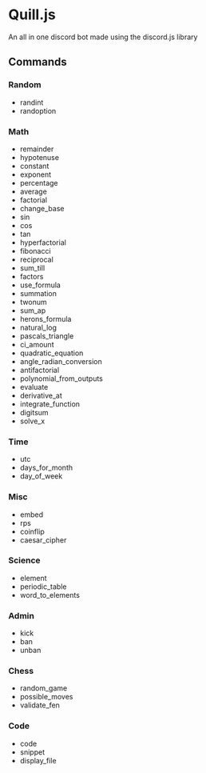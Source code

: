# Quill.js

An all in one discord bot made using the discord.js library

## Commands

### Random

- randint
- randoption

### Math

- remainder
- hypotenuse
- constant
- exponent
- percentage
- average
- factorial
- change_base
- sin
- cos
- tan
- hyperfactorial
- fibonacci
- reciprocal
- sum_till
- factors
- use_formula
- summation
- twonum
- sum_ap
- herons_formula
- natural_log
- pascals_triangle
- ci_amount
- quadratic_equation
- angle_radian_conversion
- antifactorial
- polynomial_from_outputs
- evaluate
- derivative_at
- integrate_function
- digitsum
- solve_x

### Time

- utc
- days_for_month
- day_of_week

### Misc

- embed
- rps
- coinflip
- caesar_cipher

### Science

- element
- periodic_table
- word_to_elements

### Admin

- kick
- ban
- unban

### Chess

- random_game
- possible_moves
- validate_fen

### Code

- code
- snippet
- display_file